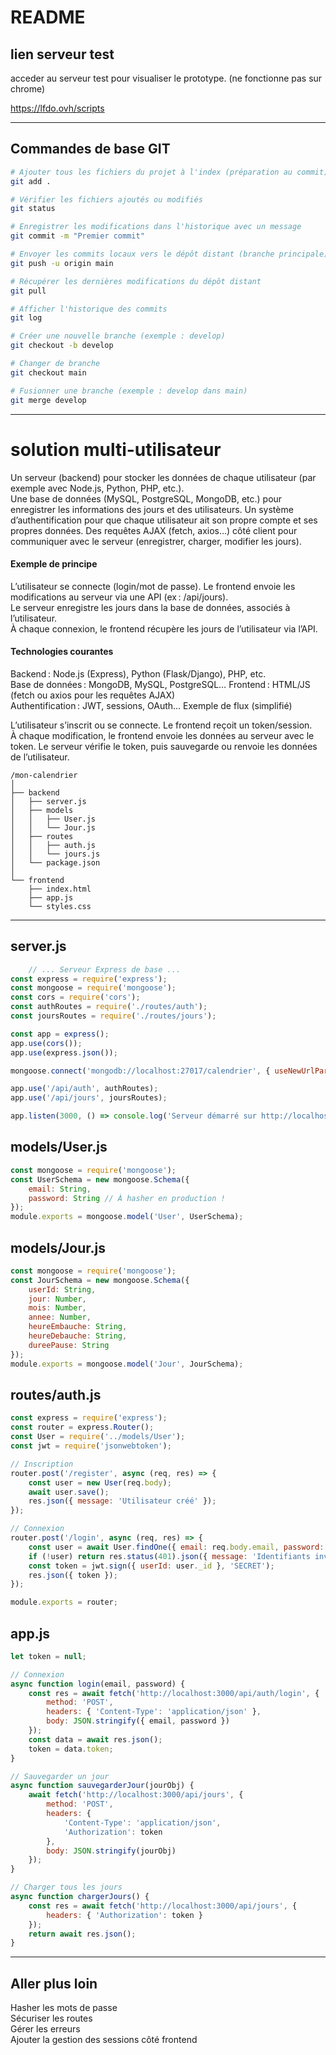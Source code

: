 # README

## lien serveur test
acceder au serveur test pour visualiser le prototype.
(ne fonctionne pas sur chrome)

https://lfdo.ovh/scripts

---

## Commandes de base GIT

```bash
# Ajouter tous les fichiers du projet à l'index (préparation au commit)
git add .

# Vérifier les fichiers ajoutés ou modifiés
git status

# Enregistrer les modifications dans l'historique avec un message
git commit -m "Premier commit"

# Envoyer les commits locaux vers le dépôt distant (branche principale)
git push -u origin main

# Récupérer les dernières modifications du dépôt distant
git pull

# Afficher l'historique des commits
git log

# Créer une nouvelle branche (exemple : develop)
git checkout -b develop

# Changer de branche
git checkout main

# Fusionner une branche (exemple : develop dans main)
git merge develop
```

---

# solution multi-utilisateur

Un serveur (backend) pour stocker les données de chaque utilisateur (par exemple avec Node.js, Python, PHP, etc.).  
Une base de données (MySQL, PostgreSQL, MongoDB, etc.) pour enregistrer les informations des jours et des utilisateurs. 
Un système d’authentification pour que chaque utilisateur ait son propre compte et ses propres données. 
Des requêtes AJAX (fetch, axios…) côté client pour communiquer avec le serveur (enregistrer, charger, modifier les jours).

#### Exemple de principe 
L’utilisateur se connecte (login/mot de passe). 
Le frontend envoie les modifications au serveur via une API (ex : /api/jours).  
Le serveur enregistre les jours dans la base de données, associés à l’utilisateur.  
À chaque connexion, le frontend récupère les jours de l’utilisateur via l’API.

#### Technologies courantes  
Backend : Node.js (Express), Python (Flask/Django), PHP, etc.   
Base de données : MongoDB, MySQL, PostgreSQL…
Frontend : HTML/JS (fetch ou axios pour les requêtes AJAX)  
Authentification : JWT, sessions, OAuth…
Exemple de flux (simplifié)    

L’utilisateur s’inscrit ou se connecte.
Le frontend reçoit un token/session.    
À chaque modification, le frontend envoie les données au serveur avec le token. 
Le serveur vérifie le token, puis sauvegarde ou renvoie les données de l’utilisateur.

```
/mon-calendrier
│
├── backend
│   ├── server.js
│   ├── models
│   │   ├── User.js
│   │   └── Jour.js
│   ├── routes
│   │   ├── auth.js
│   │   └── jours.js
│   └── package.json
│
└── frontend
    ├── index.html
    ├── app.js
    └── styles.css
```
---

## server.js
```js
    // ... Serveur Express de base ...
const express = require('express');
const mongoose = require('mongoose');
const cors = require('cors');
const authRoutes = require('./routes/auth');
const joursRoutes = require('./routes/jours');

const app = express();
app.use(cors());
app.use(express.json());

mongoose.connect('mongodb://localhost:27017/calendrier', { useNewUrlParser: true, useUnifiedTopology: true });

app.use('/api/auth', authRoutes);
app.use('/api/jours', joursRoutes);

app.listen(3000, () => console.log('Serveur démarré sur http://localhost:3000'));
```

## models/User.js
```js
const mongoose = require('mongoose');
const UserSchema = new mongoose.Schema({
    email: String,
    password: String // À hasher en production !
});
module.exports = mongoose.model('User', UserSchema);
```

## models/Jour.js
```js
const mongoose = require('mongoose');
const JourSchema = new mongoose.Schema({
    userId: String,
    jour: Number,
    mois: Number,
    annee: Number,
    heureEmbauche: String,
    heureDebauche: String,
    dureePause: String
});
module.exports = mongoose.model('Jour', JourSchema);
```
## routes/auth.js
```js
const express = require('express');
const router = express.Router();
const User = require('../models/User');
const jwt = require('jsonwebtoken');

// Inscription
router.post('/register', async (req, res) => {
    const user = new User(req.body);
    await user.save();
    res.json({ message: 'Utilisateur créé' });
});

// Connexion
router.post('/login', async (req, res) => {
    const user = await User.findOne({ email: req.body.email, password: req.body.password });
    if (!user) return res.status(401).json({ message: 'Identifiants invalides' });
    const token = jwt.sign({ userId: user._id }, 'SECRET');
    res.json({ token });
});

module.exports = router;
```

## app.js
```js
let token = null;

// Connexion
async function login(email, password) {
    const res = await fetch('http://localhost:3000/api/auth/login', {
        method: 'POST',
        headers: { 'Content-Type': 'application/json' },
        body: JSON.stringify({ email, password })
    });
    const data = await res.json();
    token = data.token;
}

// Sauvegarder un jour
async function sauvegarderJour(jourObj) {
    await fetch('http://localhost:3000/api/jours', {
        method: 'POST',
        headers: {
            'Content-Type': 'application/json',
            'Authorization': token
        },
        body: JSON.stringify(jourObj)
    });
}

// Charger tous les jours
async function chargerJours() {
    const res = await fetch('http://localhost:3000/api/jours', {
        headers: { 'Authorization': token }
    });
    return await res.json();
}
```
---

## Aller plus loin

Hasher les mots de passe    
Sécuriser les routes    
Gérer les erreurs   
Ajouter la gestion des sessions côté frontend
